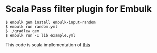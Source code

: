 # Scala Pass filter plugin for Embulk

```
$ embulk gem install embulk-input-random
$ embulk run random.yml
$ ./gradlew gem
$ embulk run -I lib example.yml
```
This code is scala implementation of [this](https://github.com/sonots/embulk-filter-java-pass)

